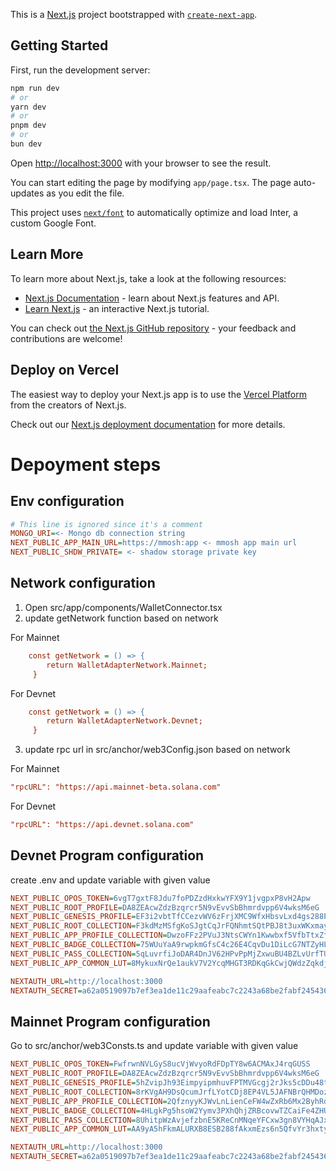 This is a [Next.js](https://nextjs.org/) project bootstrapped with [`create-next-app`](https://github.com/vercel/next.js/tree/canary/packages/create-next-app).

## Getting Started

First, run the development server:

```bash
npm run dev
# or
yarn dev
# or
pnpm dev
# or
bun dev
```

Open [http://localhost:3000](http://localhost:3000) with your browser to see the result.

You can start editing the page by modifying `app/page.tsx`. The page auto-updates as you edit the file.

This project uses [`next/font`](https://nextjs.org/docs/basic-features/font-optimization) to automatically optimize and load Inter, a custom Google Font.

## Learn More

To learn more about Next.js, take a look at the following resources:

- [Next.js Documentation](https://nextjs.org/docs) - learn about Next.js features and API.
- [Learn Next.js](https://nextjs.org/learn) - an interactive Next.js tutorial.

You can check out [the Next.js GitHub repository](https://github.com/vercel/next.js/) - your feedback and contributions are welcome!

## Deploy on Vercel

The easiest way to deploy your Next.js app is to use the [Vercel Platform](https://vercel.com/new?utm_medium=default-template&filter=next.js&utm_source=create-next-app&utm_campaign=create-next-app-readme) from the creators of Next.js.

Check out our [Next.js deployment documentation](https://nextjs.org/docs/deployment) for more details.

# Depoyment steps

## Env configuration
```ini
# This line is ignored since it's a comment
MONGO_URI=<- Mongo db connection string
NEXT_PUBLIC_APP_MAIN_URL=https://mmosh:app <- mmosh app main url
NEXT_PUBLIC_SHDW_PRIVATE= <- shadow storage private key
```

## Network configuration

1. Open src/app/components/WalletConnector.tsx
2. update getNetwork function based on network

For Mainnet
```ini
    const getNetwork = () => {
        return WalletAdapterNetwork.Mainnet;
     }
```

For Devnet
```ini
    const getNetwork = () => {
        return WalletAdapterNetwork.Devnet;
     }
```

3. update rpc url in src/anchor/web3Config.json based on network

For Mainnet
```ini
"rpcURL": "https://api.mainnet-beta.solana.com"
```

For Devnet
```ini
"rpcURL": "https://api.devnet.solana.com"
```


## Devnet Program configuration

create .env  and update variable with given value
```ini
NEXT_PUBLIC_OPOS_TOKEN=6vgT7gxtF8Jdu7foPDZzdHxkwYFX9Y1jvgpxP8vH2Apw
NEXT_PUBLIC_ROOT_PROFILE=DA8ZEAcwZdzBzqrcr5N9vEvvSbBhmrdvpp6V4wksM6eG
NEXT_PUBLIC_GENESIS_PROFILE=EF3i2vbtTfCCezvWV6zFrjXMC9WfxHbsvLxd4gs288Pt
NEXT_PUBLIC_ROOT_COLLECTION=F3kdMzMSfgKoSJgtCqJrFQNhmtSQtPBJ8t3uxWKxmayi
NEXT_PUBLIC_APP_PROFILE_COLLECTION=DwzoFFz2PVuJ3NtsCWYn1Kwwbxf5VfbTtxZfTMt2cDLx
NEXT_PUBLIC_BADGE_COLLECTION=75WUuYaA9rwpkmGfsC4c26E4CqvDu1DiLcG7NTZyHLpm
NEXT_PUBLIC_PASS_COLLECTION=5qLuvrfiJoDAR4DnJV62HPvPpMjZxwuBU4BZLvUrfTUh
NEXT_PUBLIC_APP_COMMON_LUT=8MykuxNrQe1aukV7V2YcqMHGT3RDKqGkCwjQWdzZqkdj

NEXTAUTH_URL=http://localhost:3000
NEXTAUTH_SECRET=a62a0519097b7ef3ea1de11c29aafeabc7c2243a68be2fabf2454360833308d3

```


## Mainnet Program configuration

Go to src/anchor/web3Consts.ts and update variable with given value
```ini
NEXT_PUBLIC_OPOS_TOKEN=FwfrwnNVLGyS8ucVjWvyoRdFDpTY8w6ACMAxJ4rqGUSS
NEXT_PUBLIC_ROOT_PROFILE=DA8ZEAcwZdzBzqrcr5N9vEvvSbBhmrdvpp6V4wksM6eG
NEXT_PUBLIC_GENESIS_PROFILE=5hZvipJh93EimpyipmhuvFPTMVGcgj2rJks5cDDu48ts
NEXT_PUBLIC_ROOT_COLLECTION=8rKVgAH9DsQcumJrfLYotCDj8EP4VL5JAFNBrQHMDozh
NEXT_PUBLIC_APP_PROFILE_COLLECTION=2QfznyyKJWvLnLienCeFW4wZxRb6Mx2ByhRdgZGQCp9u
NEXT_PUBLIC_BADGE_COLLECTION=4HLgkPg5hsoW2Yymv3PXhQhjZRBcovwTZCaiFe4ZHUoA
NEXT_PUBLIC_PASS_COLLECTION=8UhitpWzAvjefzbnE5KReCnMNqeYFCxw3gn8VYHqAJxk
NEXT_PUBLIC_APP_COMMON_LUT=AA9yA5hFkmALURXB8ESB288fAkxmEzs6n5QfvYr3hxty

NEXTAUTH_URL=http://localhost:3000
NEXTAUTH_SECRET=a62a0519097b7ef3ea1de11c29aafeabc7c2243a68be2fabf2454360833308d3
```
